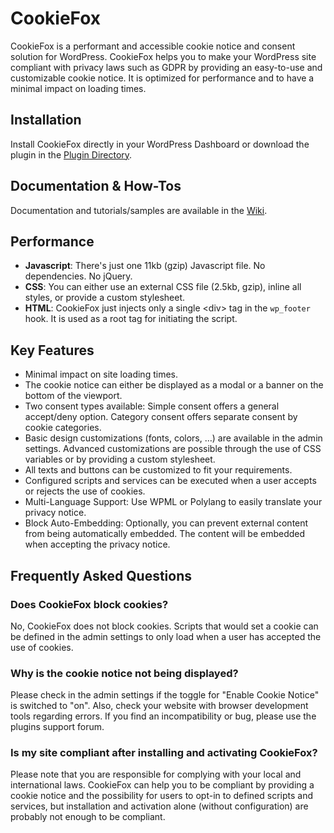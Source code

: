 # CookieFox
 
CookieFox is a performant and accessible cookie notice and consent solution for WordPress. CookieFox helps you to make your WordPress site compliant with privacy laws such as GDPR by providing an easy-to-use and customizable cookie notice. It is optimized for performance and to have a minimal impact on loading times.

## Installation

Install CookieFox directly in your WordPress Dashboard or download the plugin in the [Plugin Directory](https://wordpress.org/plugins/cookiefox/).

## Documentation & How-Tos

Documentation and tutorials/samples are available in the [Wiki](https://github.com/fabianpimminger/cookiefox/wiki).

## Performance

* **Javascript**: There's just one 11kb (gzip) Javascript file. No dependencies. No jQuery.
* **CSS**: You can either use an external CSS file (2.5kb, gzip), inline all styles, or provide a custom stylesheet. 
* **HTML**: CookieFox just injects only a single \<div\> tag in the `wp_footer` hook. It is used as a root tag for initiating the script. 

## Key Features

* Minimal impact on site loading times. 
* The cookie notice can either be displayed as a modal or a banner on the bottom of the viewport.
* Two consent types available: Simple consent offers a general accept/deny option. Category consent offers separate consent by cookie categories.
* Basic design customizations (fonts, colors, …) are available in the admin settings. Advanced customizations are possible through the use of CSS variables or by providing a custom stylesheet.
* All texts and buttons can be customized to fit your requirements.
* Configured scripts and services can be executed when a user accepts or rejects the use of cookies.
* Multi-Language Support: Use WPML or Polylang to easily translate your privacy notice.
* Block Auto-Embedding: Optionally, you can prevent external content from being automatically embedded. The content will be embedded when accepting the privacy notice.

## Frequently Asked Questions

### Does CookieFox block cookies?
No, CookieFox does not block cookies. Scripts that would set a cookie can be defined in the admin settings to only load when a user has accepted the use of cookies. 

### Why is the cookie notice not being displayed?
Please check in the admin settings if the toggle for "Enable Cookie Notice" is switched to "on". Also, check your website with browser development tools regarding errors. If you find an incompatibility or bug, please use the plugins support forum.

### Is my site compliant after installing and activating CookieFox?
Please note that you are responsible for complying with your local and international laws. CookieFox can help you to be compliant by providing a cookie notice and the possibility for users to opt-in to defined scripts and services, but installation and activation alone (without configuration) are probably not enough to be compliant.
